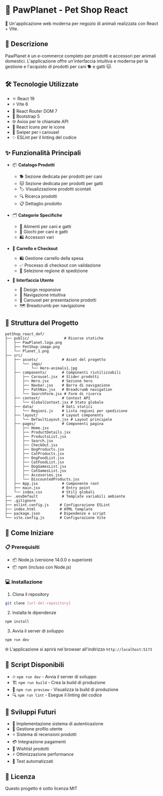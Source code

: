 # 🐾 PawPlanet - Pet Shop React

🌟 Un'applicazione web moderna per negozio di animali realizzata con React + Vite.

## 📝 Descrizione

PawPlanet è un e-commerce completo per prodotti e accessori per animali domestici. L'applicazione offre un'interfaccia intuitiva e moderna per la gestione e l'acquisto di prodotti per cani 🐕 e gatti 🐱.

## 🛠️ Tecnologie Utilizzate

- ⚛️ React 19
- ⚡ Vite 6
- 🔄 React Router DOM 7
- 🎨 Bootstrap 5
- 🌐 Axios per le chiamate API
- 💫 React Icons per le icone
- 🎠 Swiper per i carousel
- ✨ ESLint per il linting del codice

## ✨ Funzionalità Principali

- 📦 **Catalogo Prodotti**
  - 🐕 Sezione dedicata per prodotti per cani
  - 🐱 Sezione dedicata per prodotti per gatti
  - 🏷️ Visualizzazione prodotti scontati
  - 🔍 Ricerca prodotti
  - 📋 Dettaglio prodotto

- 🗂️ **Categorie Specifiche**
  - 🍖 Alimenti per cani e gatti
  - 🎾 Giochi per cani e gatti
  - 🛍️ Accessori vari

- 🛒 **Carrello e Checkout**
  - 🛍️ Gestione carrello della spesa
  - ✅ Processo di checkout con validazione
  - 📍 Selezione regione di spedizione

- 🎯 **Interfaccia Utente**
  - 📱 Design responsive
  - 🧭 Navigazione intuitiva
  - 🎠 Carousel per presentazione prodotti
  - 🗺️ Breadcrumb per navigazione

## 📁 Struttura del Progetto

```plaintext
petShop_react_def/
├── public/                # Risorse statiche
│   ├── PawPlanet.logo.png
│   ├── PetShop-image.png
│   └── Planet_1.png
├── src/
│   ├── assets/           # Asset del progetto
│   │   └── imgs/
│   │       └── Hero-animals1.jpg
│   ├── components/       # Componenti riutilizzabili
│   │   ├── Carousel.jsx  # Slider prodotti
│   │   ├── Hero.jsx      # Sezione hero
│   │   ├── Navbar.jsx    # Barra di navigazione
│   │   ├── PathNav.jsx   # Breadcrumb navigation
│   │   └── SearchForm.jsx # Form di ricerca
│   ├── context/          # Context API
│   │   └── GlobalContext.jsx # Stato globale
│   ├── data/             # Dati statici
│   │   └── Regioni.js    # Lista regioni per spedizione
│   ├── layout/           # Layout components
│   │   └── DefaultLayout.jsx # Layout principale
│   ├── pages/            # Componenti pagina
│   │   ├── Home.jsx
│   │   ├── ProductDetails.jsx
│   │   ├── ProductsList.jsx
│   │   ├── Search.jsx
│   │   ├── CheckOut.jsx
│   │   ├── DogProducts.jsx
│   │   ├── CatProducts.jsx
│   │   ├── DogFoodList.jsx
│   │   ├── CatFoodList.jsx
│   │   ├── DogGamesList.jsx
│   │   ├── CatGamesList.jsx
│   │   ├── Accesories.jsx
│   │   └── DiscountedProducts.jsx
│   ├── App.jsx           # Componente root
│   ├── main.jsx          # Entry point
│   └── index.css         # Stili globali
├── .envDefault           # Template variabili ambiente
├── .gitignore
├── eslint.config.js     # Configurazione ESLint
├── index.html           # HTML template
├── package.json         # Dipendenze e script
└── vite.config.js       # Configurazione Vite
```

## 🚀 Come Iniziare

### 📋 Prerequisiti

- 📦 Node.js (versione 14.0.0 o superiore)
- 📦 npm (incluso con Node.js)

### 💻 Installazione

1. Clona il repository
```bash
git clone [url-del-repository]
```

2. Installa le dipendenze
```bash
npm install
```

3. Avvia il server di sviluppo
```bash
npm run dev
```

🌐 L'applicazione si aprirà nel browser all'indirizzo `http://localhost:5173`

## 📜 Script Disponibili

- 🔥 `npm run dev` - Avvia il server di sviluppo
- 🏗️ `npm run build` - Crea la build di produzione
- 👀 `npm run preview` - Visualizza la build di produzione
- 🔍 `npm run lint` - Esegue il linting del codice

## 🔮 Sviluppi Futuri

- 🔐 Implementazione sistema di autenticazione
- 👤 Gestione profilo utente
- ⭐ Sistema di recensioni prodotti
- 💳 Integrazione pagamenti
- 💝 Wishlist prodotti
- ⚡ Ottimizzazione performance
- 🧪 Test automatizzati

## 📄 Licenza

Questo progetto è sotto licenza MIT